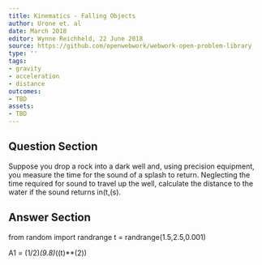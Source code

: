 ```yaml
---
title: Kinematics - Falling Objects
author: Urone et. al
date: March 2018
editor: Wynne Reichheld, 22 June 2018
source: https://github.com/openwebwork/webwork-open-problem-library
type: ''
tags:
- gravity
- acceleration
- distance
outcomes:
- TBD
assets:
- TBD
---
```


## Question Section 

Suppose you drop a rock into a dark well and, using precision equipment, you measure the time for the sound of a splash to return. Neglecting the time required for sound to travel up the well, calculate the distance to the water if the sound returns in(t,(s).

## Answer Section

from random import randrange
t = randrange(1.5,2.5,0.001)

A1 = (1/2)*(9.8)*((t)**(2))